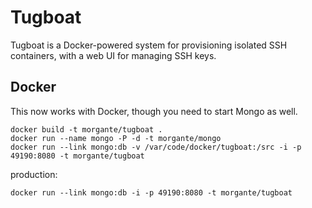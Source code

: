 Tugboat
=======

Tugboat is a Docker-powered system for provisioning isolated SSH containers, with a web UI for managing SSH keys.

Docker
------
This now works with Docker, though you need to start Mongo as well.
```
docker build -t morgante/tugboat .
docker run --name mongo -P -d -t morgante/mongo
docker run --link mongo:db -v /var/code/docker/tugboat:/src -i -p 49190:8080 -t morgante/tugboat
```

production:
```
docker run --link mongo:db -i -p 49190:8080 -t morgante/tugboat
```